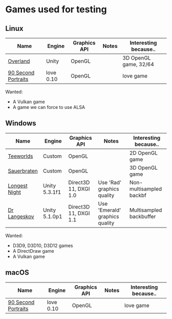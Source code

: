 
# Games used for testing

## Linux

| Name                        | Engine        | Graphics API          | Notes                          | Interesting because..   |
|-----------------------------|---------------|-----------------------|--------------------------------|-------------------------|
| [Overland][]                | Unity         | OpenGL                |                                | 3D OpenGL game, 32/64   |
| [90 Second Portraits][]     | love 0.10     | OpenGL                |                                | love game               |

Wanted:

  * A Vulkan game
  * A game we can force to use ALSA

## Windows

| Name                        | Engine        | Graphics API          | Notes                          | Interesting because..   |
|-----------------------------|---------------|-----------------------|--------------------------------|-------------------------|
| [Teeworlds][]               | Custom        | OpenGL                |                                | 2D OpenGL game          |
| [Sauerbraten][]             | Custom        | OpenGL                |                                | 3D OpenGL game          |
| [Longest Night][]           | Unity 5.3.1f1 | Direct3D 11, DXGI 1.0 | Use 'Rad' graphics quality     | Non-multisampled backbf |
| [Dr Langeskov][]            | Unity 5.1.0p1 | Direct3D 11, DXGI 1.1 | Use 'Emerald' graphics quality | Multisampled backbuffer |

Wanted:

  * D3D9, D3D10, D3D12 games
  * A DirectDraw game
  * A Vulkan game

## macOS

| Name                        | Engine        | Graphics API          | Notes                          | Interesting because..   |
|-----------------------------|---------------|-----------------------|--------------------------------|-------------------------|
| [90 Second Portraits][]     | love 0.10     | OpenGL                |                                | love game               |


[Overland]: https://finji.itch.io/overland
[90 Second Portraits]: https://tangramgames.itch.io/90-second-portraits
[Dr Langeskov]: https://crowscrowscrows.itch.io/dr-langeskov-the-tiger-and-the-terribly-cursed-emerald-a-whirlwind-heist
[Longest Night]: https://finji.itch.io/longest-night

[Teeworlds]: https://www.teeworlds.com/
[Sauerbraten]: http://sauerbraten.org/